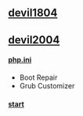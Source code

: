 ## [devil1804](https://github.com/R-DIGITAL/devil1804/wiki/devil1804) 
## [devil2004](https://github.com/R-DIGITAL/devil1804/wiki/devil2004)
#### [php.ini](https://github.com/R-DIGITAL/devil1804/wiki/php.ini)

* Boot Repair
* Grub Customizer

#### [start](https://github.com/R-DIGITAL/devilbox/wiki/start)
